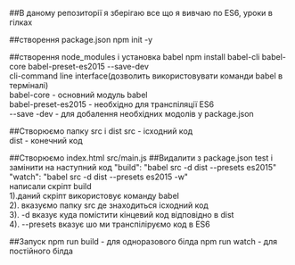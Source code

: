 ##В даному репозиторії я зберігаю все що я вивчаю по ES6, уроки в гілках


##створення package.json
npm init -y 

##створення node_modules і установка babel
npm install babel-cli  babel-core babel-preset-es2015 --save-dev <br>
cli-command line interface(дозволить використовувати команди babel в терміналі)<br>
babel-core - основний модуль babel<br>
babel-preset-es2015 - необхідно для транспіляції ES6 <br>
--save -dev - для добалення необхідних модолів у package.json<br>

##Створюємо папку src і dist
src - ісходний код <br>
dist - конечний код

##Створюємо index.html src/main.js
##Видалити з package.json test і замінити на наступний код
"build": "babel src -d dist --presets es2015" <br>
"watch": "babel src -d dist --presets es2015 -w" <br>
написали скріпт build <br>
1).даний скріпт використовує команду babel <br>
2). вказуємо папку src де знаходиться ісходний код<br>
3). -d вказує куда помістити кінцевий код відповідно в dist<br>
4). --presets вказує шо ми транспіліруємо код в ES6<br>


##Запуск
npm run build - для одноразового білда
npm run watch - для постійного білда
